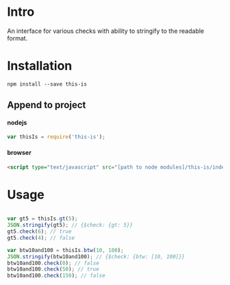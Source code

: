 # Intro
An interface for various checks with ability to stringify to the readable format.

# Installation
`npm install --save this-is`

## Append to project
#### nodejs
```javascript
var thisIs = require('this-is');
```

#### browser
```html
<script type="text/javascript" src="[path to node modules]/this-is/index.js"></script>
```

# Usage
```javascript

var gt5 = thisIs.gt(5);
JSON.stringify(gt5); // {$check: {gt: 5}}
gt5.check(6); // true
gt5.check(4); // false

var btw10and100 = thisIs.btw(10, 100);
JSON.stringify(btw10and100); // {$check: {btw: [10, 100]}}
btw10and100.check(0); // false
btw10and100.check(50); // true
btw10and100.check(150); // false
```
